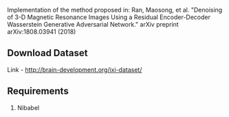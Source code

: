 Implementation of the method proposed in: Ran, Maosong, et al. "Denoising of 3-D Magnetic Resonance Images Using a Residual Encoder-Decoder Wasserstein Generative Adversarial Network." arXiv preprint arXiv:1808.03941 (2018)

## Download Dataset
Link - http://brain-development.org/ixi-dataset/ 

## Requirements
1. Nibabel
